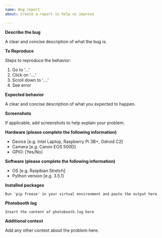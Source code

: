 ```yaml
---
name: Bug report
about: Create a report to help us improve

---
```


**Describe the bug**

A clear and concise description of what the bug is.

**To Reproduce**

Steps to reproduce the behavior:
1. Go to '...'
2. Click on '....'
3. Scroll down to '....'
4. See error

**Expected behavior**

A clear and concise description of what you expected to happen.

**Screenshots**

If applicable, add screenshots to help explain your problem.

**Hardware (please complete the following information)**

 - Device [e.g. Intel Laptop, Raspberry Pi 3B+, Odroid C2]
 - Camera [e.g. Canon EOS 500D]
 - GPIO: [Yes/No]

**Software (please complete the following information)**

 - OS [e.g. Raspbian Stretch]
 - Python version [e.g. 3.5.1]
 
 **Installed packages**
 
 ```
 Run 'pip freeze' in your virtual environment and paste the output here
 ```

**Photobooth log**

```
Insert the content of photobooth.log here
```

**Additional context**

Add any other context about the problem here.
